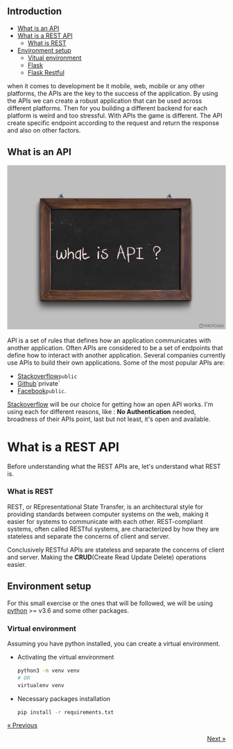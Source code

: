 ## Introduction

- [What is an API](#what-is-an-api)
- [What is a REST API](#what-is-a-rest-api)
  - [What is REST](#what-is-rest) 
- [Environment setup](#python-environment-setup)
    - [Vitual environment](#virtual-environment)
    - [Flask](#flask)
    - [Flask Restful](#flask-restful)

when it comes to development be it mobile, web, mobile or any other platforms, the APIs are the key to the success of
the application. By using the APIs we can create a robust application that can be used across different platforms. 
Then for you building a different backend for each platform is weird and too stressful. With APIs the game is different.
The API create specific endpoint according to the request and return the response and also on other factors. 

## What is an API

![what is an API](../resources/assets/images/what_is_an_api.jpg)

API is a set of rules that defines how an application communicates with another application. Often APIs are considered to
be a set of endpoints that define how to interact with another application. Several companies currently use APIs to build
their own applications. Some of the most popular APIs are: 
- [Stackoverflow](https://api.stackexchange.com/)`public`
- [Github]('https://api.github.com/')`private`
- [Facebook](https://developers.facebook.com/docs/graph-api/overview)`public`.

[Stackoverflow](https://stackoverflow.com) will be our choice for getting how an open API works. I'm using each for
different reasons, like : **No Authentication** needed, broadness of their APIs point, last but not least, it's open and
available.

# What is a REST API
Before understanding what the REST APIs are, let's understand what REST is.

### What is REST
REST, or REpresentational State Transfer, is an architectural style for providing standards between computer systems on
the web, making it easier for systems to communicate with each other. REST-compliant systems, often called RESTful
systems, are characterized by how they are stateless and separate the concerns of client and server.

Conclusively RESTful APIs are stateless and separate the concerns of client and server. Making the **CRUD**(Create Read
Update Delete) operations easier.

## Environment setup
For this small exercise or the ones that will be followed, we will be using [python](https://www.python.org/) >= v3.6 and
some other packages.
### Virtual environment
Assuming you have python installed, you can create a virtual environment.

- Activating the virtual environment
  ```bash
  python3 -m venv venv
  # OR
  virtualenv venv
  ```
  
- Necessary packages installation
  ```bash
  pip install -r requirements.txt
  ```

<p align="left"><a href="../README.md">&laquo; Previous</a></p> <p align="right"><a href="../flask/flask.md#getting_started_with_flask">Next &raquo;</a></p>
<br><br>

